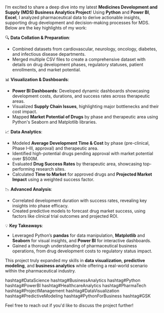 I’m excited to share a deep dive into my latest **Medicines Development and Supply (MDS) Business Analytics Project**! Using **Python** and **Power BI**, **Excel**, I analyzed pharmaceutical data to derive actionable insights, supporting drug development and decision-making processes for MDS. Below are the key highlights of my work:

🔍 **Data Collation & Preparation**:
- Combined datasets from cardiovascular, neurology, oncology, diabetes, and infectious disease departments.
- Merged multiple CSV files to create a comprehensive dataset with details on drug development phases, regulatory statuses, patient enrollments, and market potential.

📊 **Visualization & Dashboards**:
- **Power BI Dashboards**: Developed dynamic dashboards showcasing development costs, durations, and success rates across therapeutic areas.
- Visualized **Supply Chain Issues**, highlighting major bottlenecks and their cost impact.
- Mapped **Market Potential of Drugs** by phase and therapeutic area using Python's Seaborn and Matplotlib libraries.

📈 **Data Analytics**:
- Modeled **Average Development Time & Cost** by phase (pre-clinical, Phase I–III, approval) and therapeutic area.
- Identified high-potential drugs pending approval with market potential over $500M.
- Evaluated **Drug Success Rates** by therapeutic area, showcasing top-performing research sites.
- Calculated **Time to Market** for approved drugs and **Projected Market Impact** using a weighted success factor.

📉 **Advanced Analysis**:
- Correlated development duration with success rates, revealing key insights into phase efficacy.
- Created predictive models to forecast drug market success, using factors like clinical trial outcomes and projected ROI.

💡 **Key Takeaways**:
- Leveraged Python’s **pandas** for data manipulation, **Matplotlib** and **Seaborn** for visual insights, and **Power BI** for interactive dashboards.
- Gained a thorough understanding of pharmaceutical business operations, from drug development costs to regulatory status impact.

This project truly expanded my skills in **data visualization**, **predictive modeling**, and **business analytics** while offering a real-world scenario within the pharmaceutical industry.

hashtag#DataScience hashtag#BusinessAnalytics hashtag#Python hashtag#PowerBI hashtag#HealthcareAnalytics hashtag#PharmaTech hashtag#ProjectManagement hashtag#DataVisualization hashtag#PredictiveModeling hashtag#PythonForBusiness hashtag#GSK

Feel free to reach out if you'd like to discuss the project further!

